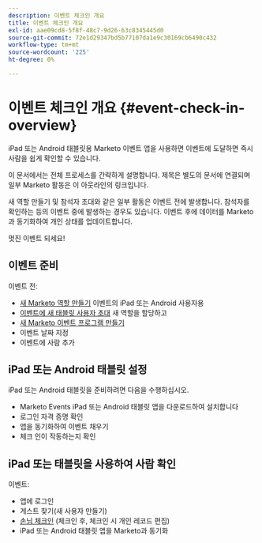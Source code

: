 ```yaml
---
description: 이벤트 체크인 개요
title: 이벤트 체크인 개요
exl-id: aae09cd8-5f8f-48c7-9d26-63c8345445d0
source-git-commit: 72e1d29347bd5b77107da1e9c30169cb6490c432
workflow-type: tm+mt
source-wordcount: '225'
ht-degree: 0%

---
```


# 이벤트 체크인 개요 {#event-check-in-overview}

iPad 또는 Android 태블릿용 Marketo 이벤트 앱을 사용하면 이벤트에 도달하면 즉시 사람을 쉽게 확인할 수 있습니다.

이 문서에서는 전체 프로세스를 간략하게 설명합니다. 제목은 별도의 문서에 연결되며 일부 Marketo 활동은 이 아웃라인의 링크입니다.

새 역할 만들기 및 참석자 초대와 같은 일부 활동은 이벤트 전에 발생합니다. 참석자를 확인하는 등의 이벤트 중에 발생하는 경우도 있습니다. 이벤트 후에 데이터를 Marketo과 동기화하여 개인 상태를 업데이트합니다.

멋진 이벤트 되세요!

## 이벤트 준비

이벤트 전:

* [새 Marketo 역할 만들기](/help/marketo/product-docs/core-marketo-concepts/mobile-apps/event-check-in/grant-users-access-to-the-check-in-app.md) 이벤트의 iPad 또는 Android 사용자용
* [이벤트에 새 태블릿 사용자 초대](/help/marketo/product-docs/core-marketo-concepts/mobile-apps/event-check-in/grant-users-access-to-the-check-in-app.md) 새 역할을 할당하고
* [새 Marketo 이벤트 프로그램 만들기](/help/marketo/product-docs/demand-generation/events/understanding-events/create-a-new-event-program.md)
* 이벤트 날짜 지정
* 이벤트에 사람 추가

## iPad 또는 Android 태블릿 설정

iPad 또는 Android 태블릿을 준비하려면 다음을 수행하십시오.

* Marketo Events iPad 또는 Android 태블릿 앱을 다운로드하여 설치합니다
* 로그인 자격 증명 확인
* 앱을 동기화하여 이벤트 채우기
* 체크 인이 작동하는지 확인

## iPad 또는 태블릿을 사용하여 사람 확인

이벤트:

* 앱에 로그인
* 게스트 찾기(새 사용자 만들기)
* [손님 체크인](/help/marketo/product-docs/core-marketo-concepts/mobile-apps/event-check-in/check-people-into-your-event-from-your-tablet.md) (체크인 후, 체크인 시 개인 레코드 편집)
* iPad 또는 Android 태블릿 앱을 Marketo과 동기화
